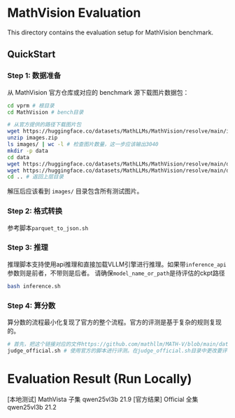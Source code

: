 # MathVision Evaluation

This directory contains the evaluation setup for MathVision benchmark.


## QuickStart

### Step 1: 数据准备

从 MathVision 官方仓库或对应的 benchmark 源下载图片数据包：
```bash
cd vprm # 根目录
cd MathVision # bench目录

# 从官方提供的路径下载图片包
wget https://huggingface.co/datasets/MathLLMs/MathVision/resolve/main/images.zip 
unzip images.zip
ls images/ | wc -l # 检查图片数量，这一步应该输出3040
mkdir -p data
cd data
wget https://huggingface.co/datasets/MathLLMs/MathVision/resolve/main/data/test-00000-of-00001-3532b8d3f1b4047a.parquet
wget https://huggingface.co/datasets/MathLLMs/MathVision/resolve/main/data/test-00000-of-00001-3532b8d3f1b4047a.parquet
cd .. # 返回上层目录
```

解压后应该看到 `images/` 目录包含所有测试图片。

### Step 2: 格式转换
参考脚本`parquet_to_json.sh`

### Step 3: 推理
推理脚本支持使用api推理和直接加载VLLM引擎进行推理。如果带`inference_api`参数则是前者，不带则是后者。
请确保`model_name_or_path`是待评估的ckpt路径
```bash 
bash inference.sh 
```

### Step 4: 算分数
算分数的流程最小化复现了官方的整个流程。官方的评测是基于复杂的规则复现的。
```sh
# 首先，把这个链接对应的文件https://github.com/mathllm/MATH-V/blob/main/data/test.jsonl放到data目录下
judge_official.sh # 使用官方的脚本进行评测。在judge_official.sh目录中更改要评估的推理文件。
```

# Evaluation Result (Run Locally)
[本地测试] MathVista 子集 qwen25vl3b 21.9
[官方结果] Official  全集 qwen25vl3b 21.2 

